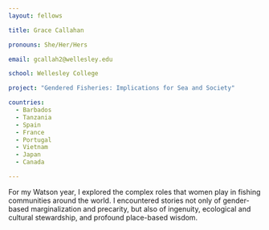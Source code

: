 ```yaml
---
layout: fellows

title: Grace Callahan

pronouns: She/Her/Hers

email: gcallah2@wellesley.edu

school: Wellesley College

project: "Gendered Fisheries: Implications for Sea and Society"

countries:
  - Barbados
  - Tanzania
  - Spain
  - France
  - Portugal
  - Vietnam
  - Japan
  - Canada

---
```


For my Watson year, I explored the complex roles that women play in fishing communities around the world. I encountered stories not only of gender-based marginalization and precarity, but also of ingenuity, ecological and cultural stewardship, and profound place-based wisdom.
